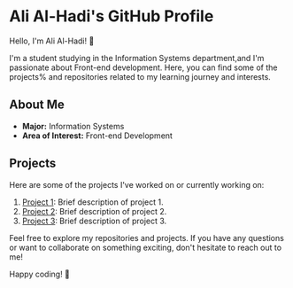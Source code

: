 # Ali Al-Hadi's GitHub Profile

Hello, I'm Ali Al-Hadi! 👋

I'm a student studying in the Information Systems department,and 
I'm passionate about Front-end development.
Here, you can find some of the projects%
and repositories related to my learning journey and interests.

## About Me

- **Major:** Information Systems
- **Area of Interest:** Front-end Development

## Projects

Here are some of the projects I've worked on or currently working on:

1. [Project 1](link-to-project-1): Brief description of project 1.
2. [Project 2](link-to-project-2): Brief description of project 2.
3. [Project 3](link-to-project-3): Brief description of project 3.

Feel free to explore my repositories and projects. If you have any questions or want to collaborate on something exciting, don't hesitate to reach out to me!

Happy coding! 🚀
